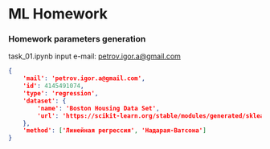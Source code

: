 # ML Homework

### Homework parameters generation

task_01.ipynb 
input e-mail: petrov.igor.a@gmail.com

```json
{
    'mail': 'petrov.igor.a@gmail.com',
    'id': 4145491074,
    'type': 'regression',
    'dataset': {
        'name': 'Boston Housing Data Set',
        'url': 'https://scikit-learn.org/stable/modules/generated/sklearn.datasets.load_boston.html#sklearn.datasets.load_boston'
    },
    'method': ['Линейная регрессия', 'Надарая-Ватсона']
}
```
